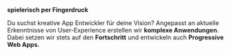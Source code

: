 **spielerisch per Fingerdruck**

Du suchst kreative App Entwickler für deine Vision? Angepasst an aktuelle Erkenntnisse von User-Experience erstellen wir **komplexe Anwendungen**. Dabei setzen wir stets auf den **Fortschritt** und entwickeln auch **Progressive Web Apps.**